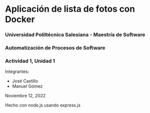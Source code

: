 # Aplicación de lista de fotos con Docker

### Universidad Poliltécnica Salesiana - Maestría de Software
### Automatización de Procesos de Software

### Actividad 1, Unidad 1

Integrantes:
- José Castillo
- Manuel Gómez

Noviembre 12, 2022

Hecho con node.js usando express.js

